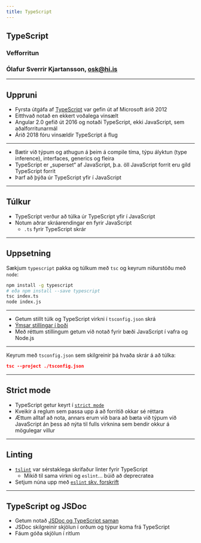 ```yaml
---
title: TypeScript
---
```


## TypeScript

### Vefforritun

### Ólafur Sverrir Kjartansson, [osk@hi.is](mailto:osk@hi.is)

---

## Uppruni

* Fyrsta útgáfa af [TypeScript](https://www.typescriptlang.org/) var gefin út af Microsoft árið 2012
* Eitthvað notað en ekkert voðalega vinsælt
* Angular 2.0 gefið út 2016 og notaði TypeScript, ekki JavaScript, sem aðalforritunarmál
* Árið 2018 fóru vinsældir TypeScript á flug

***

* Bætir við týpum og athugun á þeim á compile tíma, týpu ályktun (type inference), interfaces, generics og fleira
* TypeScript er „superset“ af JavaScript, þ.a. öll JavaScript forrit eru gild TypeScript forrit
* Þarf að þýða úr TypeScript yfir í JavaScript

---

## Túlkur

* TypeScript verður að túlka úr TypeScript yfir í JavaScript
* Notum aðrar skráarendingar en fyrir JavaScript
  * `.ts` fyrir TypeScript skrár

***

## Uppsetning

Sækjum `typescript` pakka og túlkum með `tsc` og keyrum niðurstöðu með `node`:

```bash
npm install -g typescript
# eða npm install --save typescript
tsc index.ts
node index.js
```

***

* Getum stillt túlk og TypeScript virkni í `tsconfig.json` skrá
* [Ýmsar stillingar í boði](https://www.typescriptlang.org/docs/handbook/tsconfig-json.html)
* Með réttum stillingum getum við notað fyrir bæði JavaScript í vafra og Node.js

***

Keyrum með `tsconfig.json` sem skilgreinir þá hvaða skrár á að túlka:

```json
tsc --project ./tsconfig.json
```

***

## Strict mode

* TypeScript getur keyrt í [`strict mode`](https://www.typescriptlang.org/tsconfig#strict)
* Kveikir á reglum sem passa upp á að forritið okkar sé réttara
* Ættum alltaf að nota, annars erum við bara að bæta við týpum við JavaScript án þess að nýta til fulls virknina sem bendir okkur á mögulegar villur

***

## Linting

* [`tslint`](https://github.com/palantir/tslint) var sérstaklega skrifaður linter fyrir TypeScript
  * Mikið til sama virkni og `eslint`... búið að deprecratea
* Setjum núna upp með [`eslint` skv. forskrift](https://github.com/typescript-eslint/typescript-eslint)

***

## TypeScript og JSDoc

* Getum notað [JSDoc og TypeScript saman](https://www.typescriptlang.org/docs/handbook/jsdoc-supported-types.html#type)
* JSDoc skilgreinir skjölun í orðum og týpur koma frá TypeScript
* Fáum góða skjölun í ritlum
